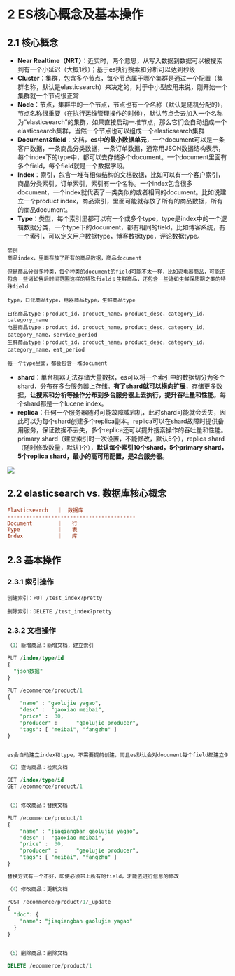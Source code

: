 # 2 ES核心概念及基本操作

## 2.1 核心概念

- **Near Realtime（NRT）**：近实时，两个意思，从写入数据到数据可以被搜索到有一个小延迟（大概1秒）；基于es执行搜索和分析可以达到秒级
- **Cluster**：集群，包含多个节点，每个节点属于哪个集群是通过一个配置（集群名称，默认是elasticsearch）来决定的，对于中小型应用来说，刚开始一个集群就一个节点很正常
- **Node**：节点，集群中的一个节点，节点也有一个名称（默认是随机分配的），节点名称很重要（在执行运维管理操作的时候），默认节点会去加入一个名称为“elasticsearch”的集群，如果直接启动一堆节点，那么它们会自动组成一个elasticsearch集群，当然一个节点也可以组成一个elasticsearch集群
- **Document&field**：文档，**es中的最小数据单元**，一个document可以是一条客户数据，一条商品分类数据，一条订单数据，通常用JSON数据结构表示，每个index下的type中，都可以去存储多个document。一个document里面有多个field，每个field就是一个数据字段。
- **Index**：索引，包含一堆有相似结构的文档数据，比如可以有一个客户索引，商品分类索引，订单索引，索引有一个名称。一个index包含很多document，一个index就代表了一类类似的或者相同的document。比如说建立一个product index，商品索引，里面可能就存放了所有的商品数据，所有的商品document。
- **Type**：类型，每个索引里都可以有一个或多个type，type是index中的一个逻辑数据分类，一个type下的document，都有相同的field，比如博客系统，有一个索引，可以定义用户数据type，博客数据type，评论数据type。

```
举例
商品index，里面存放了所有的商品数据，商品document

但是商品分很多种类，每个种类的document的field可能不太一样，比如说电器商品，可能还包含一些诸如售后时间范围这样的特殊field；生鲜商品，还包含一些诸如生鲜保质期之类的特殊field

type，日化商品type，电器商品type，生鲜商品type

日化商品type：product_id，product_name，product_desc，category_id，category_name
电器商品type：product_id，product_name，product_desc，category_id，category_name，service_period
生鲜商品type：product_id，product_name，product_desc，category_id，category_name，eat_period

每一个type里面，都会包含一堆document
```



- **shard**：单台机器无法存储大量数据，es可以将一个索引中的数据切分为多个shard，分布在多台服务器上存储。**有了shard就可以横向扩展**，存储更多数据，**让搜索和分析等操作分布到多台服务器上去执行，提升吞吐量和性能**。每个shard都是一个lucene index。
- **replica**：任何一个服务器随时可能故障或宕机，此时shard可能就会丢失，因此可以为每个shard创建多个replica副本。replica可以在shard故障时提供备用服务，保证数据不丢失，多个replica还可以提升搜索操作的吞吐量和性能。primary shard（建立索引时一次设置，不能修改，默认5个），replica shard（随时修改数量，默认1个），**默认每个索引10个shard，5个primary shard，5个replica shard，最小的高可用配置，是2台服务器**。



![](http://dist415.oss-cn-beijing.aliyuncs.com/Es-cluster.png)



## 2.2 elasticsearch vs. 数据库核心概念

```ini
Elasticsearch	｜　数据库
-----------------------------------------
Document		｜	行
Type			｜	表
Index			｜	库

```

## 2.3 基本操作

### 2.3.1 索引操作

```
创建索引：PUT /test_index?pretty

删除索引：DELETE /test_index?pretty
```

### 2.3.2 文档操作

```sql
（1）新增商品：新增文档，建立索引

PUT /index/type/id
{
  "json数据"
}

PUT /ecommerce/product/1
{
    "name" : "gaolujie yagao",
    "desc" :  "gaoxiao meibai",
    "price" :  30,
    "producer" :      "gaolujie producer",
    "tags": [ "meibai", "fangzhu" ]
}


es会自动建立index和type，不需要提前创建，而且es默认会对document每个field都建立倒排索引，让其可以被搜索

（2）查询商品：检索文档

GET /index/type/id
GET /ecommerce/product/1


（3）修改商品：替换文档

PUT /ecommerce/product/1
{
    "name" : "jiaqiangban gaolujie yagao",
    "desc" :  "gaoxiao meibai",
    "price" :  30,
    "producer" :      "gaolujie producer",
    "tags": [ "meibai", "fangzhu" ]
}

替换方式有一个不好，即使必须带上所有的field，才能去进行信息的修改

（4）修改商品：更新文档

POST /ecommerce/product/1/_update
{
  "doc": {
    "name": "jiaqiangban gaolujie yagao"
  }
}


（5）删除商品：删除文档

DELETE /ecommerce/product/1


```

 